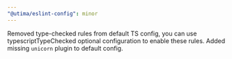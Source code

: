 ```yaml
---
"@utima/eslint-config": minor
---
```


Removed type-checked rules from default TS config, you can use typescriptTypeChecked optional configuration to enable these rules.
Added missing `unicorn` plugin to default config.
